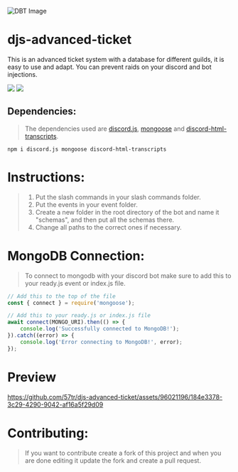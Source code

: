 ![DBT Image](https://cdn.discordapp.com/attachments/1082534981961781258/1211855299447619664/djs-advanced-ticket.png)

# djs-advanced-ticket
This is an advanced ticket system with a database for different guilds, it is easy to use and adapt. You can prevent raids on your discord and bot injections.

<a href="https://github.com/57tr/djs-advanced-ticket"><img src= "https://img.shields.io/github/stars/57tr/djs-advanced-ticket?style=for-the-badge"/></a>
<a href="https://github.com/57tr"><img src="https://img.shields.io/github/followers/57tr?style=for-the-badge"/></a>

## Dependencies:
> The dependencies used are [discord.js](https://discord.js.org/#/), [mongoose](https://www.npmjs.com/package/mongoose) and [discord-html-transcripts](https://www.npmjs.com/package/discord-html-transcripts).
```
npm i discord.js mongoose discord-html-transcripts
```

# Instructions:
> 1. Put the slash commands in your slash commands folder.
> 2. Put the events in your event folder.
> 3. Create a new folder in the root directory of the bot and name it "schemas", and then put all the schemas there.
> 4. Change all paths to the correct ones if necessary.

# MongoDB Connection:
> To connect to mongodb with your discord bot make sure to add this to your ready.js event or index.js file.
```js
// Add this to the top of the file
const { connect } = require('mongoose');

// Add this to your ready.js or index.js file
await connect(MONGO_URI).then(() => {
    console.log('Successfully connected to MongoDB!');
}).catch((error) => {
    console.log('Error connecting to MongoDB!', error);
});
```

# Preview
https://github.com/57tr/djs-advanced-ticket/assets/96021196/184e3378-3c29-4290-9042-af16a5f29d09

# Contributing:
> If you want to contribute create a fork of this project and when you are done editing it update the fork and create a pull request.
